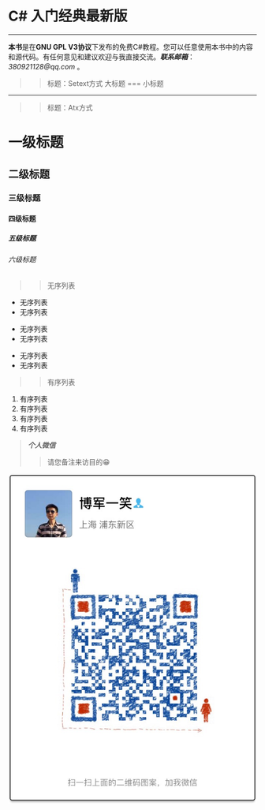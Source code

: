 # C# 入门经典最新版

___

**本书**是在**GNU GPL V3协议**下发布的免费C#教程。您可以任意使用本书中的内容和源代码。有任何意见和建议欢迎与我直接交流。___联系邮箱___：_380921128@qq.com_ 。

> 
>>标题：Setext方式
>大标题
===
>小标题
---

>>标题：Atx方式
# 一级标题
## 二级标题
### 三级标题
#### 四级标题
##### 五级标题
###### 六级标题

>>无序列表
+ 无序列表
+ 无序列表
- 无序列表
- 无序列表
* 无序列表
* 无序列表

>>有序列表
1. 有序列表
2. 有序列表
3. 有序列表
8. 有序列表



> _**个人微信**_ 
>> 请您备注来访目的😁

![](/assets/IMG_1858.JPG)




